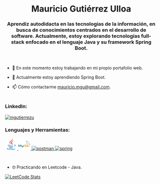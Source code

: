 <h1 align="center">Mauricio Gutiérrez Ulloa</h1>
<h3 align="center">Aprendiz autodidacta en las tecnologías de la información, en busca de conocimientos centrados en el desarrollo de software. Actualmente, estoy explorando tecnologías full-stack enfocado en el lenguaje Java y su framework Spring Boot.</h3>

<br>

- 🔭 En este momento estoy trabajando en mi propio portafolio web.

- 🌱 Actualmente estoy aprendiendo Spring Boot.

- 📫 Cómo contactarme mauricio.mgu@gmail.com.
<br><br>
<h3 align="left">LinkedIn:</h3>
<p align="left">
<a href="https://linkedin.com/in/mgutierrezu" target="blank"><img align="center" src="https://raw.githubusercontent.com/rahuldkjain/github-profile-readme-generator/master/src/images/icons/Social/linked-in-alt.svg" alt="mgutierrezu" height="30" width="40" /></a>
</p>

<h3 align="left">Lenguajes y Herramientas:</h3>
<p align="left"> <a href="https://www.java.com" target="_blank" rel="noreferrer"> <img src="https://raw.githubusercontent.com/devicons/devicon/master/icons/java/java-original.svg" alt="java" width="40" height="40"/> </a> <a href="https://www.mysql.com/" target="_blank" rel="noreferrer"> <img src="https://raw.githubusercontent.com/devicons/devicon/master/icons/mysql/mysql-original-wordmark.svg" alt="mysql" width="40" height="40"/> </a> <a href="https://postman.com" target="_blank" rel="noreferrer"> <img src="https://www.vectorlogo.zone/logos/getpostman/getpostman-icon.svg" alt="postman" width="40" height="40"/> </a> <a href="https://spring.io/" target="_blank" rel="noreferrer"> <img src="https://www.vectorlogo.zone/logos/springio/springio-icon.svg" alt="spring" width="40" height="40"/> </a> </p>

<br>

- 🤓 Practicando en Leetcode - Java.
  
<a href="https://leetcode.com/mgutierrezu/">
  <img src="https://leetcode.card.workers.dev/mgutierrezu?theme=nord&font=baloo&extension=null" alt="LeetCode Stats" />
</a>
